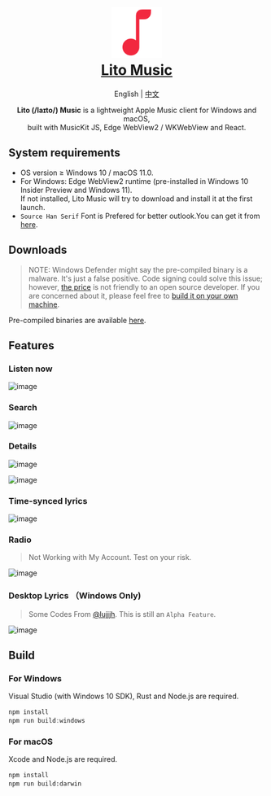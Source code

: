 <h1 align="center">
  <a href="#readme">
    <img src="/logo.svg" width="100" height="100" alt="Lito Music" /><br />
    Lito Music
  </a>
</h1>

<p align="center">
  English
  |
  <a href="README-cn.md">中文</a>
</p>

<p align="center">
  <strong>Lito (/laɪto/) Music</strong> is a lightweight Apple Music client for Windows and macOS,<br />
  built with MusicKit JS, Edge WebView2 / WKWebView and React.
</p>

## System requirements

- OS version ≥ Windows 10 / macOS 11.0.
- For Windows: Edge WebView2 runtime (pre-installed in Windows 10 Insider Preview and Windows 11).  
  If not installed, Lito Music will try to download and install it at the first launch.
- `Source Han Serif` Font is Prefered for better outlook.You can get it from [here](https://github.com/adobe-fonts/source-han-serif).

## Downloads

> NOTE: Windows Defender might say the pre-compiled binary is a malware. It's just a false positive.
> Code signing could solve this issue; however, [the price](https://www.google.com/search?q=code+signing+certificates+price)
> is not friendly to an open source developer. If you are concerned about it, please feel free to [build it on your own machine](#build).

Pre-compiled binaries are available [here][releases].

## Features

### Listen now

![image](https://user-images.githubusercontent.com/44310445/137575542-f6801755-3c63-426d-a704-6edbf2afad01.png)

### Search

![image](https://user-images.githubusercontent.com/44310445/136697622-e9c5b484-0979-4f74-accb-195cc84a7445.png)

### Details

![image](https://user-images.githubusercontent.com/44310445/137575562-6082927b-76ac-4cbe-b218-999598ba12df.png)

![image](https://user-images.githubusercontent.com/44310445/137575691-3ccdd82f-cc74-4fc3-be60-bce48abaefb4.png)
### Time-synced lyrics

![image](https://user-images.githubusercontent.com/44310445/137575591-85736317-d17f-49d9-ad0d-5881239c0226.png)
### Radio
> Not Working with My Account. Test on your risk.

![image](https://user-images.githubusercontent.com/44310445/137575534-653ba362-4810-4e23-85dd-59623e4e5e9a.png)

### Desktop Lyrics （Windows Only)
> Some Codes From [@lujjjh](https://github.com/lujjjh/iLyrics). 
> This is still an `Alpha Feature`.

![image](https://user-images.githubusercontent.com/44310445/137617076-c65d04f7-5c51-404b-9c6a-3636cdbad013.png)


## Build

### For Windows

Visual Studio (with Windows 10 SDK), Rust and Node.js are required.

```powershell
npm install
npm run build:windows
```

### For macOS

Xcode and Node.js are required.

```sh
npm install
npm run build:darwin
```

[releases]: https://github.com/lujjjh/lito/releases
